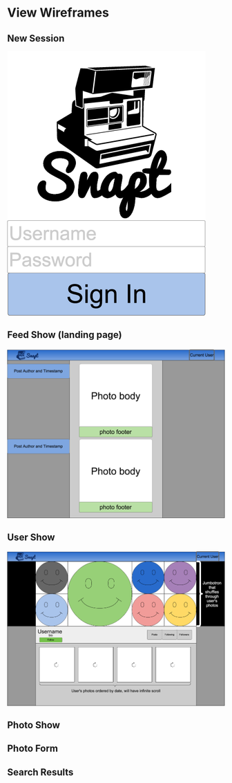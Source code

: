 # View Wireframes

## New Session
![new-session]

## Feed Show (landing page)
![feed-show]

## User Show
![user-show]

## Photo Show
<!-- ![post-show] -->

## Photo Form
<!-- ![post-form] -->

## Search Results
<!-- ![search-results] -->

[new-session]: ./wireframes/new_session.png
[feed-show]: ./wireframes/feed_show.png
[user-show]: ./wireframes/user_show.png
[post-show]: ./wireframes/post_show.png
[post-form]: ./wireframes/post_form.png
[search-results]: ./wireframes/search_results.png
